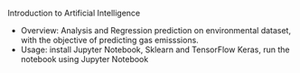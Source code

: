Introduction to Artificial Intelligence
- Overview: Analysis and Regression prediction on environmental dataset, with the objective of predicting gas emisssions.
- Usage: install Jupyter Notebook, Sklearn and TensorFlow Keras, run the notebook using Jupyter Notebook
